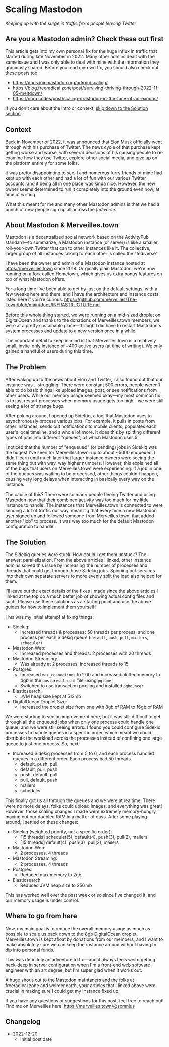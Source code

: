 # Scaling Mastodon
*Keeping up with the surge in traffic from people leaving Twitter*
## Are you a Mastodon admin? Check these out first
This article gets into my own personal fix for the huge influx in traffic that started during late November in 2022. Many other admins dealt with the same issue and I was only able to deal with mine with the information they graciously shared. Before you read my own fix, you should also check out these posts too:

* https://docs.joinmastodon.org/admin/scaling/
* https://blog.freeradical.zone/post/surviving-thriving-through-2022-11-05-meltdown/
* https://nora.codes/post/scaling-mastodon-in-the-face-of-an-exodus/

If you don't care about the intro or context, [skip down to the Solution section](#solution).

## Context
Back in November of 2022, it was announced that Elon Musk officially went through with his purchase of Twitter. The news cycle of that purchase kept getting worse and worse, with several decisions of his causing people to re-examine how they use Twitter, explore other social media, and give up on the platform entirely for some folks.

It was pretty disappointing to see. I and numerous furry friends of mine had kept up with each other and had a lot of fun with our various Twitter accounts, and it being all in one place was kinda nice. However, the new owner seems determined to run it completely into the ground even now, at time of writing.

What this meant for me and many other Mastodon admins is that we had a bunch of new people sign up all across the *fediverse*.

## About Mastodon & Merveilles.town
Mastodon is a decentralized social network based on the ActivityPub standard—to summarize, a Mastodon instance (or server) is like a smaller, roll-your-own Twitter that can to other instances like it. The collective, larger group of all instances talking to each other is called the "fediverse".

I have been the owner and admin of a Mastodon instance hosted at https://merveilles.town since 2018. Originally plain Mastodon, we're now running on a fork called Hometown, which gives us extra bonus features on top of what Mastodon offers.

For a long time I've been able to get by just on the default settings, with a few tweaks here and there, and I have the architecture and instance costs listed here if you're curious: https://github.com/merveilles/The-Town/blob/main/docs/INFRASTRUCTURE.md

Before this whole thing started, we were running on a mid-sized droplet on DigitalOcean and thanks to the donations of Merveilles.town members, we were at a pretty sustainable place—though I did have to restart Mastodon's system processes and update to a new version once in a while.

The important detail to keep in mind is that Merveilles.town is a relatively small, invite-only instance of ~400 active users (at time of writing). We only gained a handful of users during this time.

## The Problem
After waking up to the news about Elon and Twitter, I also found out that our instance was… struggling. There were constant 500 errors, people weren't able to do basic things like upload images, post, or see notifications from other users. While our memory usage seemed okay—my most common fix is to just restart processes when memory usage gets too high—we were still seeing a lot of strange bugs.

After poking around, I opened up Sidekiq, a tool that Mastodon uses to asynchronously process various jobs. For example, it pulls in posts from other instances, sends out notifications to mobile clients, populates each user's local timeline, and a whole lot more. It does this by splitting different types of jobs into different "queues", of which Mastodon uses 5.

I noticed that the number of "enqueued" (or pending) jobs in Sidekiq was the hugest I've seen for Merveilles.town: up to about ~5000 enqueued. I didn't learn until much later that larger instance owners were seeing the same thing but with way, way higher numbers. However, this explained all of the bugs that users on Merveilles.town were experiencing: if a job in one of the queues was waiting to be processed, other things couldn't happen, causing very long delays when interacting in basically every way on the instance.

The cause of this? There were so many people fleeing Twitter and using Mastodon now that their combined activity was too much for my little instance to handle. The instances that Merveilles.town is connected to were sending a lot of traffic our way, meaning that every time a new Mastodon user signed up and followed someone from Merveilles.town, that added another "job" to process. It was way too much for the default Mastodon configuration to handle.

<h2 id="solution">The Solution</h2>
The Sidekiq queues were stuck. How could I get them unstuck? The answer: parallelization. From the above articles I linked, other instance admins solved this issue by increasing the number of processes and threads that could get through those Sidekiq jobs. Spinning out services into their own separate servers to more evenly split the load also helped for them.

I'll leave out the exact details of the fixes I made since the above articles I linked at the top do a much better job of showing actual config files and such. Please use these solutions as a starting point and use the above guides for how to implement them yourself!

This was my initial attempt at fixing things:

* Sidekiq:
  * Increased threads & processes: 50 threads per process, and one process per each Sidekiq queue (`default`, `push`, `pull`, `mailers`, `scheduler`)
* Mastodon Web:
  * Increased processes and threads: 2 processes with 20 threads
* Mastodon Streaming:
  * Was already at 2 processes, increased threads to 15
* Postgres:
  * Increased `max_connections` to 200 and increased alotted memory to 4gb in the `postgresql.conf` file using `pgtune`
  * Switched to use transaction pooling and installed `pgbouncer`
* Elasticsearch:
  * JVM heap size kept at 512mb
* DigitalOcean Droplet Size:
  * Increased the droplet size from one with 8gb of RAM to 16gb of RAM

We were starting to see an improvement here, but it was still difficult to get through all the enqueued jobs when only one process could handle one queue, and we were still seeing errors. I found you could configure Sidekiq processes to handle queues in a specific order, which meant we could distribute the workload across the processes instead of confining one large queue to just one process. So, next:

* Increased Sidekiq processes from 5 to 6, and each process handled queues in a different order. Each process had 50 threads.
  * default, push, pull
  * default, pull, push
  * push, default, pull
  * pull, default, push
  * mailers
  * scheduler

This finally got us all through the queues and we were at realtime. There were no more delays, folks could upload images, and everything was great! However, those scaling changes I made were extremely memory-hungry, maxing out our doubled RAM in a matter of days. After some playing around, I settled on these changes:

* Sidekiq (weighted priority, not a specific order):
  * [15 threads] scheduler(5), default(4), push(3), pull(2), mailers
  * [15 threads] default(4), push(3), pull(2), mailers
* Mastodon Web:
  * 2 processes, 4 threads
* Mastodon Streaming:
  * 2 processes, 4 threads
* Postgres:
  * Reduced max memory to 2gb
* Elasticsearch
  * Reduced JVM heap size to 256mb

This has worked well over the past week or so since I've changed it, and our memory usage is under control.

## Where to go from here
Now, my main goal is to reduce the overall memory usage as much as possible to scale us back down to the 8gb DigitalOcean droplet. Merveilles.town is kept afloat by donations from our members, and I want to make absolutely sure we can keep the instance around without having to dip into personal funds.

This was definitely an adventure to fix—and it always feels weird getting neck-deep in server configuration when I'm a front-end web software engineer with an art degree, but I'm super glad when it works out.

A huge shout-out to the Mastodon maintaners and the folks at freeradical.zone and weirder.earth, your articles that I linked above were crucial in making sure I could get my instance fixed up.

If you have any questions or suggestions for this post, feel free to reach out! Find me on Merveilles here: https://merveilles.town/@somnius

## Changelog

* 2022-12-20
  * Initial post date
